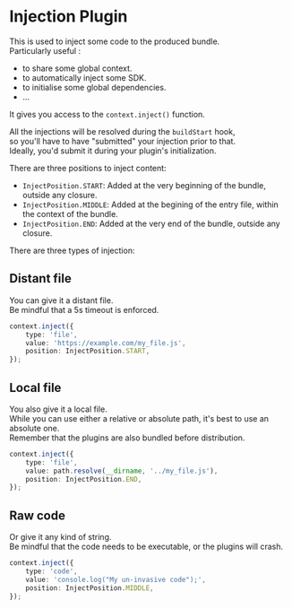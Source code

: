 # Injection Plugin <!-- #omit in toc -->

This is used to inject some code to the produced bundle.<br/>
Particularly useful :
- to share some global context.
- to automatically inject some SDK.
- to initialise some global dependencies.
- ...

It gives you access to the `context.inject()` function.

All the injections will be resolved during the `buildStart` hook,<br/>
so you'll have to have "submitted" your injection prior to that.<br/>
Ideally, you'd submit it during your plugin's initialization.

There are three positions to inject content:

- `InjectPosition.START`: Added at the very beginning of the bundle, outside any closure.
- `InjectPosition.MIDDLE`: Added at the begining of the entry file, within the context of the bundle.
- `InjectPosition.END`: Added at the very end of the bundle, outside any closure.

There are three types of injection:

## Distant file

You can give it a distant file.<br/>
Be mindful that a 5s timeout is enforced.

```typescript
context.inject({
    type: 'file',
    value: 'https://example.com/my_file.js',
    position: InjectPosition.START,
});
```

## Local file

You also give it a local file.<br/>
While you can use either a relative or absolute path, it's best to use an absolute one.<br/>
Remember that the plugins are also bundled before distribution.

```typescript
context.inject({
    type: 'file',
    value: path.resolve(__dirname, '../my_file.js'),
    position: InjectPosition.END,
});
```

## Raw code

Or give it any kind of string.<br/>
Be mindful that the code needs to be executable, or the plugins will crash.

```typescript
context.inject({
    type: 'code',
    value: 'console.log("My un-invasive code");',
    position: InjectPosition.MIDDLE,
});
```
